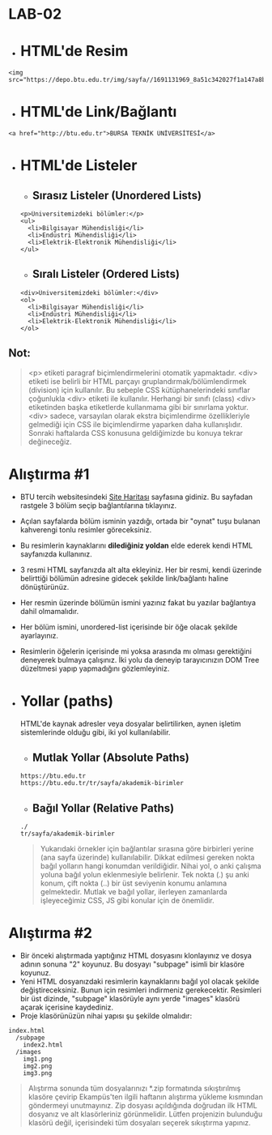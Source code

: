 # LAB-02

- # HTML'de Resim
```
<img src="https://depo.btu.edu.tr/img/sayfa//1691131969_8a51c342027f1a147a8b.png">
```

- # HTML'de Link/Bağlantı
```
<a href="http://btu.edu.tr">BURSA TEKNİK ÜNİVERSİTESİ</a>
```

- # HTML'de Listeler
  - ## Sırasız Listeler (Unordered Lists)
  ```
  <p>Üniversitemizdeki bölümler:</p>
  <ul>
    <li>Bilgisayar Mühendisliği</li>
    <li>Endüstri Mühendisliği</li>
    <li>Elektrik-Elektronik Mühendisliği</li>
  </ul>
  ```
  - ## Sıralı Listeler (Ordered Lists)
  ```
  <div>Üniversitemizdeki bölümler:</div>
  <ol>
    <li>Bilgisayar Mühendisliği</li>
    <li>Endüstri Mühendisliği</li>
    <li>Elektrik-Elektronik Mühendisliği</li>
  </ol>
  ```
## Not:
> \<p> etiketi paragraf biçimlendirmelerini otomatik yapmaktadır. \<div> etiketi ise belirli bir HTML parçayı gruplandırmak/bölümlendirmek (division) için kullanılır. Bu sebeple CSS kütüphanelerindeki sınıflar çoğunlukla \<div> etiketi ile kullanılır.
> Herhangi bir sınıfı (class) \<div> etiketinden başka etiketlerde kullanmama gibi bir sınırlama yoktur. \<div> sadece, varsayılan olarak ekstra biçimlendirme özellikleriyle gelmediği için CSS ile biçimlendirme yaparken daha kullanışlıdır.
> Sonraki haftalarda CSS konusuna geldiğimizde bu konuya tekrar değineceğiz.

# Alıştırma #1
- BTU tercih websitesindeki [Site Haritası](https://tercih.btu.edu.tr/tr/sayfa/sitemap) sayfasına gidiniz. Bu sayfadan rastgele 3 bölüm seçip bağlantılarına tıklayınız.
- Açılan sayfalarda bölüm isminin yazdığı, ortada bir "oynat" tuşu bulanan kahverengi tonlu resimler göreceksiniz.
- Bu resimlerin kaynaklarını **dilediğiniz yoldan** elde ederek kendi HTML sayfanızda kullanınız.
- 3 resmi HTML sayfanızda alt alta ekleyiniz. Her bir resmi, kendi üzerinde belirttiği bölümün adresine gidecek şekilde link/bağlantı haline dönüştürünüz.
- Her resmin üzerinde bölümün ismini yazınız fakat bu yazılar bağlantıya dahil olmamalıdır.
- Her bölüm ismini, unordered-list içerisinde bir öğe olacak şekilde ayarlayınız.
- Resimlerin öğelerin içerisinde mi yoksa arasında mı olması gerektiğini deneyerek bulmaya çalışınız. İki yolu da deneyip tarayıcınızın DOM Tree düzeltmesi yapıp yapmadığını gözlemleyiniz.

- # Yollar (paths)
  HTML'de kaynak adresler veya dosyalar belirtilirken, aynen işletim sistemlerinde olduğu gibi, iki yol kullanılabilir.
  - ## Mutlak Yollar (Absolute Paths)
  ```
  https://btu.edu.tr
  https://btu.edu.tr/tr/sayfa/akademik-birimler
  ```
  - ## Bağıl Yollar (Relative Paths)
  ```
  ./
  tr/sayfa/akademik-birimler
  ```
  > Yukarıdaki örnekler için bağlantılar sırasına göre birbirleri yerine (ana sayfa üzerinde) kullanılabilir.
  > Dikkat edilmesi gereken nokta bağıl yolların hangi konumdan verildiğidir. Nihai yol, o anki çalışma yoluna bağıl yolun eklenmesiyle belirlenir. 
  > Tek nokta (.) şu anki konum, çift nokta (..) bir üst seviyenin konumu anlamına gelmektedir.
  > Mutlak ve bağıl yollar, ilerleyen zamanlarda işleyeceğimiz CSS, JS gibi konular için de önemlidir.

# Alıştırma #2
- Bir önceki alıştırmada yaptığınız HTML dosyasını klonlayınız ve dosya adının sonuna "2" koyunuz. Bu dosyayı "subpage" isimli bir klasöre koyunuz.
- Yeni HTML dosyanızdaki resimlerin kaynaklarını bağıl yol olacak şekilde değiştireceksiniz. Bunun için resimleri indirmeniz gerekecektir. Resimleri bir üst dizinde, "subpage" klasörüyle aynı yerde "images" klasörü açarak içerisine kaydediniz.
- Proje klasörünüzün nihai yapısı şu şekilde olmalıdır:
```
index.html
  /subpage
    index2.html
  /images
    img1.png
    img2.png
    img3.png
```

> Alıştırma sonunda tüm dosyalarınızı *.zip formatında sıkıştırılmış klasöre çevirip Ekampüs'ten ilgili haftanın alıştırma yükleme kısmından göndermeyi unutmayınız. Zip dosyası açıldığında doğrudan ilk HTML dosyanız ve alt klasörleriniz görünmelidir. Lütfen projenizin bulunduğu klasörü değil, içerisindeki tüm dosyaları seçerek sıkıştırma yapınız.
